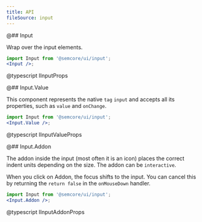 ```yaml
---
title: API
fileSource: input
---
```


@## Input

Wrap over the input elements.

```jsx
import Input from '@semcore/ui/input';
<Input />;
```

@typescript IInputProps

@## Input.Value

This component represents the native `tag` `input` and accepts all its properties, such as `value` and `onChange`.

```jsx
import Input from '@semcore/ui/input';
<Input.Value />;
```

@typescript IInputValueProps

@## Input.Addon

The addon inside the input (most often it is an icon) places the correct indent units depending on the size. The addon can be `interactive`.

When you click on Addon, the focus shifts to the input. You can cancel this by returning the `return false` in the `onMouseDown` handler.

```jsx
import Input from '@semcore/ui/input';
<Input.Addon />;
```

@typescript IInputAddonProps
